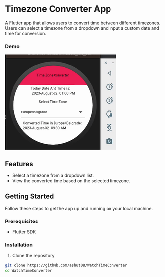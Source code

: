 # Timezone Converter App

A Flutter app that allows users to convert time between different timezones. Users can select a timezone from a dropdown and input a custom date and time for conversion.

### Demo
<img src="ezgif-5-7f5a73670f.gif"/>


## Features

- Select a timezone from a dropdown list.
- View the converted time based on the selected timezone.

## Getting Started

Follow these steps to get the app up and running on your local machine.

### Prerequisites

- Flutter SDK

### Installation

1. Clone the repository:

```bash
git clone https://github.com/ashut08/WatchTimeConverter
cd WatchTimeConverter
